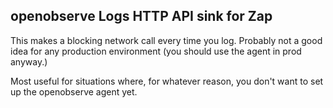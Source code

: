 ## openobserve Logs HTTP API sink for Zap

This makes a blocking network call every time you log. Probably not a good idea for any production environment (you 
should use the agent in prod anyway.)

Most useful for situations where, for whatever reason, you don't want to set up the openobserve agent yet.
